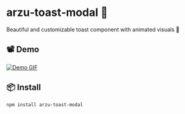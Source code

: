 # arzu‑toast‑modal 🔔
Beautiful and customizable toast component with animated visuals 🚀

## 📽 Demo
[![Demo GIF](https://raw.githubusercontent.com/USER/arzu-toast-modal/main/.github/demo.gif)](https://raw.githubusercontent.com/USER/arzu-toast-modal/main/src/assets/demo.mp4)

## 📦 Install
```bash
npm install arzu-toast-modal

